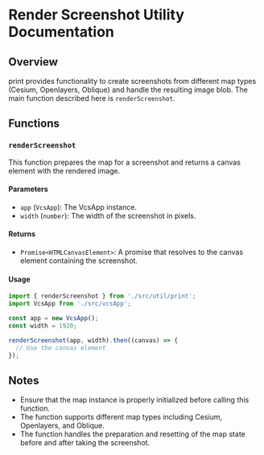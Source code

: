 # Render Screenshot Utility Documentation

## Overview

print provides functionality to create screenshots from different map types (Cesium, Openlayers, Oblique) and handle the resulting image blob. The main function described here is `renderScreenshot`.

## Functions

### `renderScreenshot`

This function prepares the map for a screenshot and returns a canvas element with the rendered image.

#### Parameters

- `app` (`VcsApp`): The VcsApp instance.
- `width` (`number`): The width of the screenshot in pixels.

#### Returns

- `Promise<HTMLCanvasElement>`: A promise that resolves to the canvas element containing the screenshot.

#### Usage

```typescript
import { renderScreenshot } from './src/util/print';
import VcsApp from './src/vcsApp';

const app = new VcsApp();
const width = 1920;

renderScreenshot(app, width).then((canvas) => {
  // Use the canvas element
});
```

## Notes

- Ensure that the map instance is properly initialized before calling this function.
- The function supports different map types including Cesium, Openlayers, and Oblique.
- The function handles the preparation and resetting of the map state before and after taking the screenshot.
